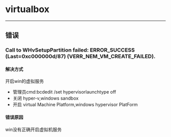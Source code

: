 # virtualbox

---
## 错误

### Call to WHvSetupPartition failed: ERROR_SUCCESS (Last=0xc000000d/87) (VERR_NEM_VM_CREATE_FAILED).

#### 解决方式
开启win的虚拟服务
- 管理员cmd:bcdedit /set hypervisorlaunchtype off
- 关闭 hyper-v,windows sandbox
- 开启 virtual Machine Platform,windows hypervisor PlatForm

#### 错误原因
win没有正确开启虚拟机服务